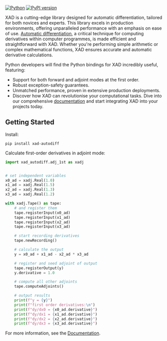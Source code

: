 [![Python](https://img.shields.io/pypi/pyversions/xad-autodiff.svg)](https://auto-differentiation.github.io/python)
[![PyPI version](https://badge.fury.io/py/xad-autodiff.svg)](https://pypi.org/project/xad-autodiff/)


XAD is a cutting-edge library designed for automatic differentiation, tailored for both novices and experts. This library excels in production environments, offering unparalleled performance with an emphasis on ease of use. [Automatic differentiation](https://auto-differentiation.github.io/aad/), a critical technique for computing derivatives within computer programmes, is made efficient and straightforward with XAD. Whether you're performing simple arithmetic or complex mathematical functions, XAD ensures accurate and automatic derivative calculations.

Python developers will find the Python bindings for XAD incredibly useful, featuring:

-   Support for both forward and adjoint modes at the first order.
-   Robust exception-safety guarantees.
-   Unmatched performance, proven in extensive production deployments.
-   Discover how XAD can revolutionise your computational tasks. Dive into our comprehensive [documentation](https://auto-differentiation.github.io/python) and start integrating XAD into your projects today.

## Getting Started

Install:

```
pip install xad-autodiff
```


Calculate first-order derivatives in adjoint mode:

```python
import xad_autodiff.adj_1st as xadj


# set independent variables
x0_ad = xadj.Real(1.0)
x1_ad = xadj.Real(1.5)
x2_ad = xadj.Real(1.3)
x3_ad = xadj.Real(1.2)

with xadj.Tape() as tape:
    # and register them
    tape.registerInput(x0_ad)
    tape.registerInput(x1_ad)
    tape.registerInput(x2_ad)
    tape.registerInput(x3_ad)

    # start recording derivatives
    tape.newRecording()

    # calculate the output
    y = x0_ad + x1_ad - x2_ad * x3_ad

    # register and seed adjoint of output
    tape.registerOutput(y)
    y.derivative = 1.0

    # compute all other adjoints
    tape.computeAdjoints()

    # output results
    print(f"y = {y}")
    print(f"first order derivatives:\n")
    print(f"dy/dx0 = {x0_ad.derivative}")
    print(f"dy/dx1 = {x1_ad.derivative}")
    print(f"dy/dx2 = {x2_ad.derivative}")
    print(f"dy/dx3 = {x3_ad.derivative}")
```

For more information, see the [Documentation](https://auto-differentiation.github.io/python).
